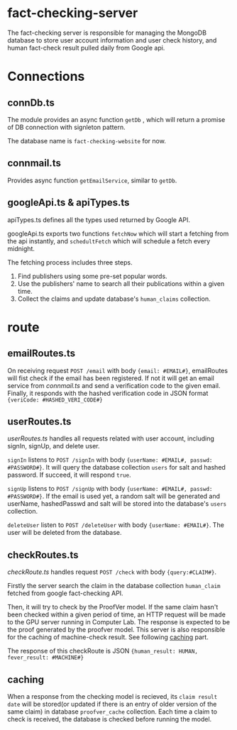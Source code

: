 # fact-checking-server
The fact-checking server is responsible for managing the MongoDB database to store user account information and user check history, and human fact-check result pulled daily from Google api.

# Connections 

## connDb.ts
The module provides an async function `getDb` , which will return a promise of DB connection with signleton pattern.

The database name is `fact-checking-website` for now.

## connmail.ts
Provides async function `getEmailService`, similar to `getDb`.

## googleApi.ts & apiTypes.ts
apiTypes.ts defines all the types used returned by Google API.

googleApi.ts exports two functions `fetchNow` which will start a fetching from the api instantly, and `schedultFetch` which will schedule a fetch every midnight.

The fetching process includes three steps. 
1. Find publishers using some pre-set popular words.
2. Use the publishers' name to search all their publications within a given time. 
3. Collect the claims and update database's `human_claims` collection.

# route 

## emailRoutes.ts
On receiving request `POST /email` with body `{email: #EMAIL#}`, emailRoutes will fist check if the email has been registered. If not it will get an email service from *connmail.ts* and send a verification code to the given email. Finally, it responds with the hashed verification code in JSON format `{veriCode: #HASHED_VERI_CODE#}`

## userRoutes.ts
*userRoutes.ts* handles all requests related with user account, including signIn, signUp, and delete user.

`signIn` listens to `POST /signIn` with body `{userName: #EMAIL#, passwd: #PASSWORD#}`. It will query the database collection `users` for salt and hashed password. If succeed, it will respond `true`.

`signUp` listens to `POST /signUp` with body `{userName: #EMAIL#, passwd: #PASSWORD#}`. If the email is used yet, a random salt will be generated and userName, hashedPasswd and salt will be stored into the database's `users` collection. 

`deleteUser` listen to `POST /deleteUser` with body `{userName: #EMAIL#}`. The user will be deleted from the database. 

## checkRoutes.ts
*checkRoute.ts* handles request `POST /check` with body `{query:#CLAIM#}`. 

Firstly the server search the claim in the database collection `human_claim` fetched from google fact-checking API. 

Then, it will try to check by the ProofVer model. If the same claim hasn't been checked within a given period of time, an HTTP request will be made to the GPU server running in Computer Lab. The response is expected to be the proof generated by the proofver model. This server is also responsible for the caching of machine-check result. See following [caching](#caching) part.

The response of this checkRoute is JSON `{human_result: HUMAN, fever_result: #MACHINE#}`

## caching

When a response from the checking model is recieved, its `claim result  date` will be stored(or updated if there is an entry of older version of the same claim) in database `proofver_cache` collection. Each time a claim to check is received, the database is checked before running the model.

